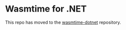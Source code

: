 # Wasmtime for .NET

This repo has moved to the [wasmtime-dotnet](https://github.com/bytecodealliance/wasmtime-dotnet) repository.
